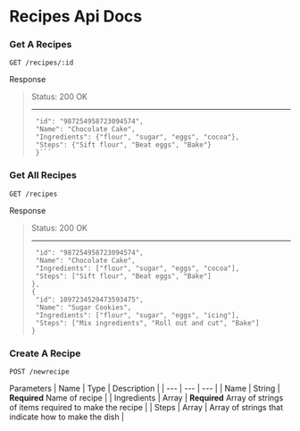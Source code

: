 Recipes Api Docs
======

### Get A Recipes
```
GET /recipes/:id
```

Response
>Status: 200 OK 
>____________________________________
>```{
>  "id": "987254958723094574",
>  "Name": "Chocolate Cake",
>  "Ingredients": {"flour", "sugar", "eggs", "cocoa"},
>  "Steps": {"Sift flour", "Beat eggs", "Bake"}
>  }```

### Get All Recipes
```
GET /recipes
```

Response
>Status: 200 OK 
>____________________________________
>```{
>  "id": "987254958723094574",
>  "Name": "Chocolate Cake",
>  "Ingredients": ["flour", "sugar", "eggs", "cocoa"],
>  "Steps": ["Sift flour", "Beat eggs", "Bake"]
>},
>{
>  "id": 1097234529473593475",
>  "Name": "Sugar Cookies",
>  "Ingredients": ["flour", "sugar", "eggs", "icing"],
>  "Steps": ["Mix ingredients", "Roll out and cut", "Bake"]
>}
>```

### Create A Recipe
```
POST /newrecipe
```

Parameters
| Name | Type | Description |
| --- | --- | --- |
| Name | String | **Required** Name of recipe |
| Ingredients | Array | **Required** Array of strings of items required to make the recipe |
| Steps | Array | Array of strings that indicate how to make the dish |
